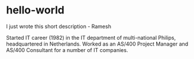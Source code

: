 # hello-world
I just wrote this short description - Ramesh

Started IT career (1982) in the IT department of multi-national Philips, headquartered in Netherlands. 
Worked as an AS/400 Project Manager and AS/400 Consultant for a number of IT companies.
